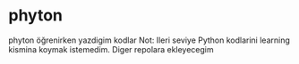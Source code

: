 # phyton
phyton öğrenirken yazdigim kodlar
Not: Ileri seviye Python kodlarini learning kismina koymak istemedim. Diger repolara ekleyecegim

